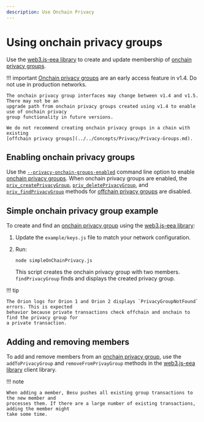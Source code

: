 ```yaml
---
description: Use Onchain Privacy
---
```


# Using onchain privacy groups

Use the [web3.js-eea library](https://github.com/PegaSysEng/web3js-eea) to create and update
membership of [onchain privacy groups](../../Concepts/Privacy/Onchain-PrivacyGroups.md).

!!! important
    [Onchain privacy groups](../../Concepts/Privacy/Onchain-PrivacyGroups.md) are an early access
    feature in v1.4. Do not use in production networks.

    The onchain privacy group interfaces may change between v1.4 and v1.5. There may not be an
    upgrade path from onchain privacy groups created using v1.4 to enable use of onchain privacy
    group functionality in future versions.

    We do not recommend creating onchain privacy groups in a chain with existing
    [offchain privacy groups](../../Concepts/Privacy/Privacy-Groups.md).

## Enabling onchain privacy groups

Use the [`--privacy-onchain-groups-enabled`](../../Reference/CLI/CLI-Syntax.md#privacy-onchain-groups-enabled)
command line option to enable [onchain privacy groups](../../Concepts/Privacy/Onchain-PrivacyGroups.md).
When onchain privacy groups are enabled, the [`priv_createPrivacyGroup`](../../Reference/API-Methods.md#priv_createprivacygroup),
[`priv_deletePrivacyGroup`](../../Reference/API-Methods.md#priv_deleteprivacygroup),
and [`priv_findPrivacyGroup`](../../Reference/API-Methods.md#priv_findprivacygroup) methods for
[offchain privacy groups](../../Concepts/Privacy/Privacy-Groups.md) are disabled.

## Simple onchain privacy group example

To create and find an [onchain privacy group](../../Concepts/Privacy/Onchain-PrivacyGroups.md) using
the [web3.js-eea library](https://github.com/PegaSysEng/web3js-eea):

1. Update the `example/keys.js` file to match your network configuration.

1. Run:

    ```
    node simpleOnChainPrivacy.js
    ```

    This script creates the onchain privacy group with two members. `findPrivacyGroup` finds and
    displays the created privacy group.

!!! tip

    The Orion logs for Orion 1 and Orion 2 displays `PrivacyGroupNotFound` errors. This is expected
    behavior because private transactions check offchain and onchain to find the privacy group for
    a private transaction.

## Adding and removing members

To add and remove members from an [onchain privacy group](../../Concepts/Privacy/Onchain-PrivacyGroups.md),
use the `addToPrivacyGroup` and `removeFromPrivayGroup` methods in the [web3.js-eea library](https://github.com/PegaSysEng/web3js-eea)
client library.

!!! note

    When adding a member, Besu pushes all existing group transactions to the new member and
    processes them. If there are a large number of existing transactions, adding the member might
    take some time.
